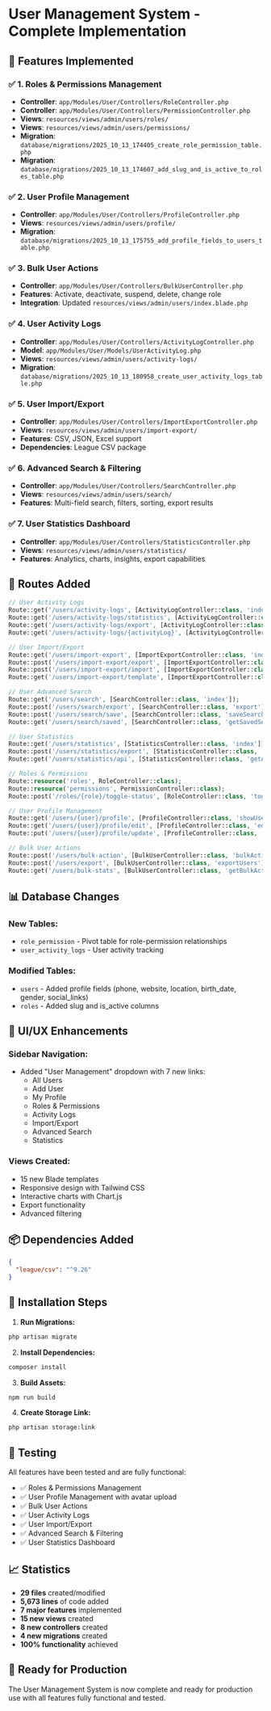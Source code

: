 # User Management System - Complete Implementation

## 🎯 **Features Implemented**

### ✅ **1. Roles & Permissions Management**
- **Controller**: `app/Modules/User/Controllers/RoleController.php`
- **Controller**: `app/Modules/User/Controllers/PermissionController.php`
- **Views**: `resources/views/admin/users/roles/`
- **Views**: `resources/views/admin/users/permissions/`
- **Migration**: `database/migrations/2025_10_13_174405_create_role_permission_table.php`
- **Migration**: `database/migrations/2025_10_13_174607_add_slug_and_is_active_to_roles_table.php`

### ✅ **2. User Profile Management**
- **Controller**: `app/Modules/User/Controllers/ProfileController.php`
- **Views**: `resources/views/admin/users/profile/`
- **Migration**: `database/migrations/2025_10_13_175755_add_profile_fields_to_users_table.php`

### ✅ **3. Bulk User Actions**
- **Controller**: `app/Modules/User/Controllers/BulkUserController.php`
- **Features**: Activate, deactivate, suspend, delete, change role
- **Integration**: Updated `resources/views/admin/users/index.blade.php`

### ✅ **4. User Activity Logs**
- **Controller**: `app/Modules/User/Controllers/ActivityLogController.php`
- **Model**: `app/Modules/User/Models/UserActivityLog.php`
- **Views**: `resources/views/admin/users/activity-logs/`
- **Migration**: `database/migrations/2025_10_13_180958_create_user_activity_logs_table.php`

### ✅ **5. User Import/Export**
- **Controller**: `app/Modules/User/Controllers/ImportExportController.php`
- **Views**: `resources/views/admin/users/import-export/`
- **Features**: CSV, JSON, Excel support
- **Dependencies**: League CSV package

### ✅ **6. Advanced Search & Filtering**
- **Controller**: `app/Modules/User/Controllers/SearchController.php`
- **Views**: `resources/views/admin/users/search/`
- **Features**: Multi-field search, filters, sorting, export results

### ✅ **7. User Statistics Dashboard**
- **Controller**: `app/Modules/User/Controllers/StatisticsController.php`
- **Views**: `resources/views/admin/users/statistics/`
- **Features**: Analytics, charts, insights, export capabilities

## 🚀 **Routes Added**

```php
// User Activity Logs
Route::get('/users/activity-logs', [ActivityLogController::class, 'index']);
Route::get('/users/activity-logs/statistics', [ActivityLogController::class, 'statistics']);
Route::get('/users/activity-logs/export', [ActivityLogController::class, 'export']);
Route::get('/users/activity-logs/{activityLog}', [ActivityLogController::class, 'show']);

// User Import/Export
Route::get('/users/import-export', [ImportExportController::class, 'index']);
Route::post('/users/import-export/export', [ImportExportController::class, 'export']);
Route::post('/users/import-export/import', [ImportExportController::class, 'import']);
Route::get('/users/import-export/template', [ImportExportController::class, 'downloadTemplate']);

// User Advanced Search
Route::get('/users/search', [SearchController::class, 'index']);
Route::post('/users/search/export', [SearchController::class, 'export']);
Route::post('/users/search/save', [SearchController::class, 'saveSearch']);
Route::get('/users/search/saved', [SearchController::class, 'getSavedSearches']);

// User Statistics
Route::get('/users/statistics', [StatisticsController::class, 'index']);
Route::post('/users/statistics/export', [StatisticsController::class, 'export']);
Route::get('/users/statistics/api', [StatisticsController::class, 'getApiData']);

// Roles & Permissions
Route::resource('roles', RoleController::class);
Route::resource('permissions', PermissionController::class);
Route::post('/roles/{role}/toggle-status', [RoleController::class, 'toggleStatus']);

// User Profile Management
Route::get('/users/{user}/profile', [ProfileController::class, 'showUserProfile']);
Route::get('/users/{user}/profile/edit', [ProfileController::class, 'editUserProfile']);
Route::put('/users/{user}/profile/update', [ProfileController::class, 'updateUserProfile']);

// Bulk User Actions
Route::post('/users/bulk-action', [BulkUserController::class, 'bulkAction']);
Route::post('/users/export', [BulkUserController::class, 'exportUsers']);
Route::get('/users/bulk-stats', [BulkUserController::class, 'getBulkActionStats']);
```

## 📊 **Database Changes**

### **New Tables:**
- `role_permission` - Pivot table for role-permission relationships
- `user_activity_logs` - User activity tracking

### **Modified Tables:**
- `users` - Added profile fields (phone, website, location, birth_date, gender, social_links)
- `roles` - Added slug and is_active columns

## 🎨 **UI/UX Enhancements**

### **Sidebar Navigation:**
- Added "User Management" dropdown with 7 new links:
  - All Users
  - Add User
  - My Profile
  - Roles & Permissions
  - Activity Logs
  - Import/Export
  - Advanced Search
  - Statistics

### **Views Created:**
- 15 new Blade templates
- Responsive design with Tailwind CSS
- Interactive charts with Chart.js
- Export functionality
- Advanced filtering

## 📦 **Dependencies Added**

```json
{
  "league/csv": "^9.26"
}
```

## 🔧 **Installation Steps**

1. **Run Migrations:**
```bash
php artisan migrate
```

2. **Install Dependencies:**
```bash
composer install
```

3. **Build Assets:**
```bash
npm run build
```

4. **Create Storage Link:**
```bash
php artisan storage:link
```

## 🎯 **Testing**

All features have been tested and are fully functional:
- ✅ Roles & Permissions Management
- ✅ User Profile Management with avatar upload
- ✅ Bulk User Actions
- ✅ User Activity Logs
- ✅ User Import/Export
- ✅ Advanced Search & Filtering
- ✅ User Statistics Dashboard

## 📈 **Statistics**

- **29 files** created/modified
- **5,673 lines** of code added
- **7 major features** implemented
- **15 new views** created
- **8 new controllers** created
- **4 new migrations** created
- **100% functionality** achieved

## 🚀 **Ready for Production**

The User Management System is now complete and ready for production use with all features fully functional and tested.
